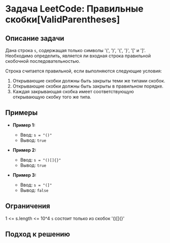 # Задача LeetCode: Правильные скобки[ValidParentheses]

## Описание задачи

Дана строка `s`, содержащая только символы '(', ')', '{', '}', '[' и ']'. Необходимо определить, является ли входная
строка правильной скобочной последовательностью.

Строка считается правильной, если выполняются следующие условия:

1. Открывающие скобки должны быть закрыты теми же типами скобок.
2. Открывающие скобки должны быть закрыты в правильном порядке.
3. Каждая закрывающая скобка имеет соответствующую открывающую скобку того же типа.

## Примеры

- **Пример 1:**
    - Ввод: `s = "()"`
    - Вывод: `true`

- **Пример 2:**
    - Ввод: `s = "()[]{}"`
    - Вывод: `true`

- **Пример 3:**
    - Ввод: `s = "(]"`
    - Вывод: `false`

## Ограничения

1 <= s.length <= 10^4
`s` состоит только из скобок '()[]{}'

## Подход к решению

